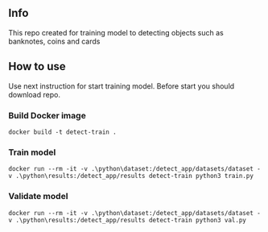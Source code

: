 ## Info

This repo created for training model to detecting objects such as banknotes, coins and cards

## How to use

Use next instruction for start training model. Before start you should download repo.

### Build Docker image

```
docker build -t detect-train .
```

### Train model

```
docker run --rm -it -v .\python\dataset:/detect_app/datasets/dataset -v .\python\results:/detect_app/results detect-train python3 train.py
```

### Validate model

```
docker run --rm -it -v .\python\dataset:/detect_app/datasets/dataset -v .\python\results:/detect_app/results detect-train python3 val.py
```